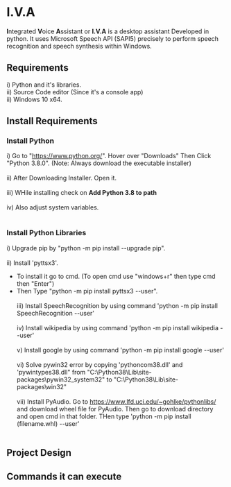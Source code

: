 # I.V.A

**I**ntegrated **V**oice **A**ssistant or **I.V.A** is a desktop assistant Developed in python. It uses Microsoft Speech API (SAPI5) precisely to perform speech recognition and speech synthesis within Windows. 

## Requirements

i) Python and it's libraries. <br/>
ii) Source Code editor (Since it's a console app) <br/>
ii) Windows 10 x64. <br/>

## Install Requirements
### Install Python
i) Go to "https://www.python.org/". Hover over "Downloads" Then Click "Python 3.8.0". (Note: Always download the executable installer) <br/> <br/>
ii) After Downloading Installer. Open it. <br/> <br/>
iii) WHile installing check on **Add Python 3.8 to path** <br/> <br/>
iv) Also adjust system variables. <br/><br/>

### Install Python Libraries
i) Upgrade pip by "python -m pip install --upgrade pip". <br/><br/>
ii)  Install 'pyttsx3'.<br/>
- To install it go to cmd. (To open cmd use "windows+r" then type cmd then "Enter") <br/>
- Then Type "python -m pip install pyttsx3 --user". <br/> <br/>
iii) Install SpeechRecognition by using command 'python -m pip install SpeechRecognition --user' <br/><br/>
iv) Install wikipedia by using command 'python -m pip install wikipedia --user' <br/><br/>
v) Install google by using command 'python -m pip install google --user'<br/><br/>
vi) Solve pywin32 error by copying 'pythoncom38.dll' and 'pywintypes38.dll" from "C:\Python38\Lib\site-packages\pywin32_system32" to "C:\Python38\Lib\site-packages\win32" <br/><br/>
vii) Install PyAudio. Go to https://www.lfd.uci.edu/~gohlke/pythonlibs/ and download wheel file for PyAudio. Then go to download directory and open cmd in that folder. THen type 'python -m pip install (filename.whl) --user' <br/>  <br/>

## Project Design

## Commands it can execute 





